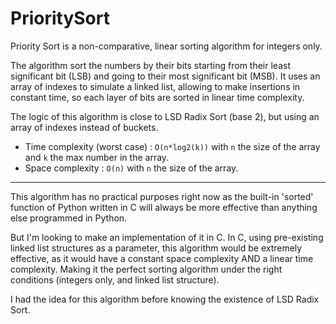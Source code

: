 # PrioritySort

Priority Sort is a non-comparative, linear sorting algorithm for integers only.

The algorithm sort the numbers by their bits starting from their least significant bit (LSB) and going to their most significant bit (MSB).
It uses an array of indexes to simulate a linked list, allowing to make insertions in constant time, so each layer of bits are sorted in linear time complexity.

The logic of this algorithm is close to LSD Radix Sort (base 2), but using an array of indexes instead of buckets.

- Time complexity (worst case) : `O(n*log2(k))` with `n` the size of the array and `k` the max number in the array.
- Space complexity : `O(n)` with `n` the size of the array.

------

This algorithm has no practical purposes right now as the built-in 'sorted' function of Python written in C will always be more effective than anything else programmed in Python.

But I'm looking to make an implementation of it in C.
In C, using pre-existing linked list structures as a parameter, this algorithm would be extremely effective, as it would have a constant space complexity AND a linear time complexity. Making it the perfect sorting algorithm under the right conditions (integers only, and linked list structure).

I had the idea for this algorithm before knowing the existence of LSD Radix Sort.
